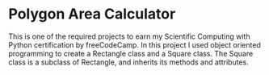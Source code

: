 # Polygon Area Calculator

This is one of the required projects to earn my Scientific Computing with Python certification by freeCodeCamp. 
In this project I used object oriented programming to create a Rectangle class and a Square class. The Square class is a subclass of Rectangle, and inherits its methods and attributes.
